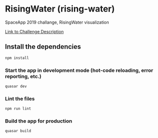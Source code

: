 # RisingWater (rising-water)

SpaceApp 2019 challange, RisingWater visualization

[Link to Challenge Description](https://2019.spaceappschallenge.org/challenges/earths-oceans/rising-water/details)
## Install the dependencies
```bash
npm install
```

### Start the app in development mode (hot-code reloading, error reporting, etc.)
```bash
quasar dev
```

### Lint the files
```bash
npm run lint
```

### Build the app for production
```bash
quasar build
```
